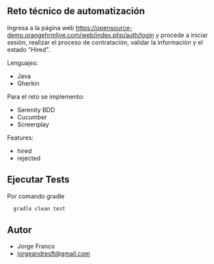 
## Reto técnico de automatización

Ingresa a la página web https://opensource-demo.orangehrmlive.com/web/index.php/auth/login y procede a iniciar sesión, realizar el proceso de contratación, validar la información y el estado "Hired".

Lenguajes:

- Java
- Gherkin

Para el reto se implemento:

- Serenity BDD
- Cucumber
- Screenplay

Features:
- hired
- rejected

## Ejecutar Tests

Por comando gradle

```bash
  gradle clean test
```
## Autor

- Jorge Franco
- jorgeandresft@gmail.com